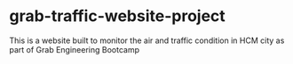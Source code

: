 # grab-traffic-website-project
This is a website built to monitor the air and traffic condition in HCM city as part of Grab Engineering Bootcamp
